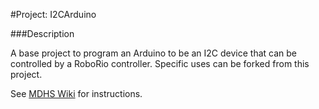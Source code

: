 #Project:  I2CArduino

###Description

A base project to program an Arduino to be an I2C device that can be controlled by a RoboRio controller.  Specific uses can be forked from this project.

See [MDHS Wiki]() for instructions.
